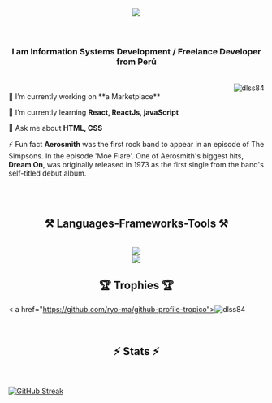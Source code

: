 <br/>
<h1 align="center">
    <img src="https://readme-typing-svg.herokuapp.com/?font=Righteous&size=35&center=true&vCenter=true&width=500&height=70&duration=4000&lines=Hi+There!+😎;+I'm+Daniel+Sebastiani+Sobenes;" />
</h1>
<br/>

<div align="center" >
<h3 align="center">I am Information Systems Development / Freelance Developer from Perú</h3>
</div>
<br/>

<div align="right"> <img src="https://komarev.com/ghpvc/?username=dlss84&label=Profile%20views&color=0e75b6&style=flat" alt="dlss84" /> </div>

<div align="left">
  🔭 I’m currently working on **a Marketplace** 
    
  🌱 I’m currently learning  **React, ReactJs, javaScript** 
  
  💬 Ask me about **HTML, CSS** 
  
  ⚡ Fun fact  **Aerosmith** was the first rock band to appear in an episode of The Simpsons.
  In the episode 'Moe Flare'. One of Aerosmith's biggest hits, **Dream On**, was
  originally released in 1973 as the first single from the band's self-titled
  debut album.

</div>
<br/>   <!--   <a href="https://dlss84.github.io" target="_blank">   <img src="https://img.shields.io/badge/Portfolio-FF5722?style=for-the-badge&logo=todoist&logoColor=white" target="_blank" />  </a>      -->
</div>

<br/>

<h2 align="center">⚒️ Languages-Frameworks-Tools ⚒️</h2>
<br/>
<div align="center">
    <img src="https://skillicons.dev/icons?i=react,bootstrap,html,css,vscode,github,figma,tailwind" /><br/>
    <img src="https://skillicons.dev/icons?i=nodejs,python,javascript,firebase,mongodb,java,mysql" /><br>
</div>


<!-- TROFEOS -->
<h2 align="center">🏆 Trophies 🏆</h2>

< a href="https://github.com/ryo-ma/github-profile-tropico"><img src="https://github-profile-tropico.vercel.app/?username=dlss84" alt=" dlss84" /></a>


<br/>

<h2 align="center">⚡ Stats ⚡</h2>
<br>


    
 <a href="https://git.io/streak-stats"><img src="https://streak-stats.demolab.com?user=Dlss84&theme=transparent" alt="GitHub Streak" /></a>   
    <br/>



<br/>

<br/>

    
<br/>

<br/>

<br/>

<br/>
 
</div>


<br/>

<br/>

